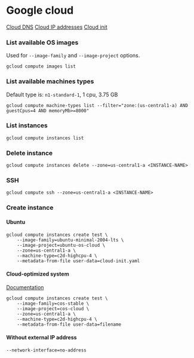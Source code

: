 # Google cloud

[Cloud DNS](https://cloud.google.com/compute/docs/internal-dns)
[Cloud IP addresses](https://cloud.google.com/compute/docs/ip-addresses)
[Cloud init](https://www.digitalocean.com/community/tutorials/an-introduction-to-cloud-config-scripting)

### List available OS images

Used for `--image-family` and `--image-project` options.

```shell
gcloud compute images list
```

### List available machines types

Default type is: `n1-standard-1`, 1 cpu, 3.75 GB

```shell
gcloud compute machine-types list --filter="zone:(us-central1-a) AND guestCpus=4 AND memoryMb>=8000"
```

### List instances

```shell
gcloud compute instances list
```

### Delete instance

```shell
gcloud compute instances delete --zone=us-central1-a <INSTANCE-NAME>
```

### SSH

```shell
gcloud compute ssh --zone=us-central1-a <INSTANCE-NAME>
```

### Create instance

#### Ubuntu

```shell
gcloud compute instances create test \
    --image-family=ubuntu-minimal-2004-lts \
    --image-project=ubuntu-os-cloud \
    --zone=us-central1-a \
    --machine-type=c2d-highcpu-4 \
    --metadata-from-file user-data=cloud-init.yaml
```

#### Cloud-optimized system

[Documentation](https://cloud.google.com/container-optimized-os/docs/how-to/create-configure-instance#gcloud_1)

```shell
gcloud compute instances create test \
    --image-family=cos-stable \
    --image-project=cos-cloud \
    --zone=us-central1-a \
    --machine-type=c2d-highcpu-4 \
    --metadata-from-file user-data=filename
```

#### Without external IP address

```shell
--network-interface=no-address
```
